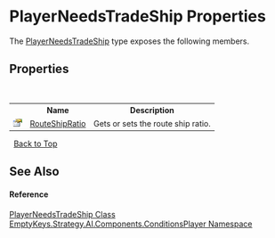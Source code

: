 # PlayerNeedsTradeShip Properties
 

The <a href="T_EmptyKeys_Strategy_AI_Components_ConditionsPlayer_PlayerNeedsTradeShip">PlayerNeedsTradeShip</a> type exposes the following members.


## Properties
&nbsp;<table><tr><th></th><th>Name</th><th>Description</th></tr><tr><td>![Public property](media/pubproperty.gif "Public property")</td><td><a href="P_EmptyKeys_Strategy_AI_Components_ConditionsPlayer_PlayerNeedsTradeShip_RouteShipRatio">RouteShipRatio</a></td><td>
Gets or sets the route ship ratio.</td></tr></table>&nbsp;
<a href="#playerneedstradeship-properties">Back to Top</a>

## See Also


#### Reference
<a href="T_EmptyKeys_Strategy_AI_Components_ConditionsPlayer_PlayerNeedsTradeShip">PlayerNeedsTradeShip Class</a><br /><a href="N_EmptyKeys_Strategy_AI_Components_ConditionsPlayer">EmptyKeys.Strategy.AI.Components.ConditionsPlayer Namespace</a><br />